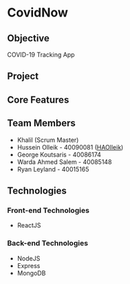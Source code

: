 # CovidNow

## Objective
COVID-19 Tracking App

## Project


## Core Features


## Team Members

* Khalil (Scrum Master)
* Hussein Olleik - 40090081 ([HAOlleik](https://github.com/HAOlleik "Github user's profile"))
* George Koutsaris - 40086174
* Warda Ahmed Salem - 40085148
* Ryan Leyland - 40015165

## Technologies

### Front-end Technologies

* ReactJS

### Back-end Technologies

* NodeJS
* Express
* MongoDB
